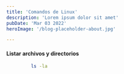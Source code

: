 ```yaml
---
title: 'Comandos de Linux'
description: 'Lorem ipsum dolor sit amet'
pubDate: 'Mar 03 2022'
heroImage: '/blog-placeholder-about.jpg'

---
```


#### Listar archivos y directorios

```bash
         ls -la
```